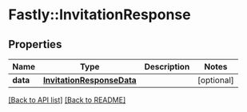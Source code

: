 # Fastly::InvitationResponse

## Properties

| Name | Type | Description | Notes |
| ---- | ---- | ----------- | ----- |
| **data** | [**InvitationResponseData**](InvitationResponseData.md) |  | [optional] |

[[Back to API list]](../../README.md#endpoints) [[Back to README]](../../README.md)

